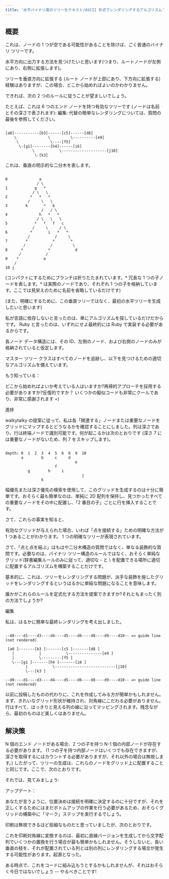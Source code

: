 ```yaml
---
title: '水平バイナリ風のツリーをテキスト/ASCII 形式でレンダリングするアルゴリズム'
---
```


## 概要
これは、ノードの 1 つが空である可能性があることを除けば、ごく普通のバイナリ ツリーです。

水平方向に出力する方法を見つけたいと思います(つまり、ルートノードが左側にあり、右側に拡張します)。

ツリーを垂直方向に拡張する (ルート ノードが上部にあり、下方向に拡張する) 経験はありますが、この場合、どこから始めればよいのかわかりません。

できれば、次の 2 つのルールに従うことが望ましいでしょう。

たとえば、これは 6 つのエンド ノードを持つ有効なツリーです (ノードは名前とその深さで表されます): 編集: 代替の簡単なレンダリングについては、質問の最後を参照してください。

```
        
[a0]-----------[b3]------[c5]------[d8]
    \              \         \----------[e9]
     \              \----[f5]
      \-[g1]--------[h4]------[i6]
            \           \--------------------[j10]
             \-[k3]

```
これは、垂直の明示的な二分木を表します。

```

0              a
              / \
1            g   *
            / \   \
2          *   *   *
          /     \   \
3        k       *   b
                /   / \
4              h   *   *
              / \   \   \
5            *   *   f   c
            /     \     / \
6          *       i   *   *
          /           /     \
7        *           *       *
        /           /         \
8      *           *           d
      /           /
9    *           e
    /
10 j

```
(コンパクトにするためにブランチは折りたたまれています。* 冗長な 1 つの子ノードを表します。* は実際のノードであり、それぞれ 1 つの子を格納しています。ここでは見栄えのために名前を省略しているだけです)

(また、明確にするために、この垂直ツリーではなく、最初の水平ツリーを生成したいと思います)

私が言語に依存しないと言ったのは、単にアルゴリズムを探しているだけだからです。 Ruby と言ったのは、いずれにせよ最終的には Ruby で実装する必要があるからです。

各ノード データ構造には、その ID、左側のノード、および右側のノードのみが格納されていると仮定します。

マスター ツリー クラスはすべてのノードを追跡し、以下を見つけるための適切なアルゴリズムを備えています。

もう知っている：

どこから始めればよいか考えている人はいますか?再帰的アプローチを採用する必要がありますか?反復的ですか？
いくつかの擬似コードも非常にクールであり、非常に感謝されます =)

進捗

walkytalky の提案に従って、私は各「関連する」ノードまたは重要なノードをグリッドにマップするとどうなるかを確認することにしました。列は深さであり、行は終端ノードで識別可能です。何が起こるかは次のとおりです (深さ 7 には重要なノードがないため、列 7 をスキップします)。

```

depth: 0  1  2  3  4  5  6  8  9  10
       a        b     c     d
                               e
                      f
          g        h     i
                                  j
                k

```
幅優先または深さ優先の検索を使用して、このグリッドを生成するのは十分に簡単です。おそらく最も簡単なのは、単純に 2D 配列を保持し、見つかったすべての重要なノードをその中に配置し、「2 番目の子」ごとに行を挿入することです。

さて、これらの事実を知ると、

有効なグリッドが与えられた場合、いわば「点を接続する」ための明確な方法が 1 つあることがわかります。 1 つの明確なツリーが表現されています。

さて、「点と点を結ぶ」はもはや二分木構造の質問ではなく、単なる装飾的な質問です。必要なのは、バイナリ ツリー構造のルールではなく、おそらく単純なグリッド/辞書編集ルールのみに従って、適切な - と \ を配置できる場所に適切に配置するアルゴリズムを構築することだけです。

基本的に、これは、ツリーをレンダリングする問題が、派手な装飾を施したグリッドをレンダリングするというはるかに単純な問題になることを意味します。

誰かがこれらのルールを定式化する方法を提案できますか?それともまったく別の方法でしょうか?

編集

私は、はるかに簡単な最終レンダリングを考え出しました。

```

--d0----d1----d3----d4----d5----d6----d8----d9----d10-- => guide line (not rendered)

 [a0 ]-------[b3 ]-------[c5 ]-------[d8 ]
   |           |           \---------------[e9 ]
   |           \---------[f5 ]
   \---[g1 ]-------[h4 ]-------[i6 ]
         |           \---------------------------[j10]
         \---[k3 ]

--d0----d1----d3----d4----d5----d6----d8----d9----d10-- => guide line (not rendered)

```
以前に投稿したものの代わりに、これを作成してみる方が簡単かもしれません。まず、きれいなグリッド形状が維持され、対角線にこだわる必要がありません。行はすべて、はっきりと見える列の線に沿ってマッピングされます。残念ながら、最初のものほど美しくはありません。

## 解決策
N 個のエンド ノードがある場合、2 つの子を持つ N-1 個の内部ノードが存在する必要があります。 (1 つの子を持つ内部ノードはいくつでも存在できますが、深さを取得するにはカウントする必要がありますが、それ以外の場合は無視します。) したがって、ツリーの生成は、これらのノードをグリッド上に配置することと同じです。ここで、次のとおりです。

それでは、見てみましょう:

アップデート：

あなたが言うように、位置決めは接続を明確に決定するのに十分ですが、それを正しくするためにはまだボトムアップの作業を行う必要があるため、おそらくグリッドの構築中に「マーク」ステップを実行するでしょう。

印刷は無視できるほど些細なものだと思っていましたが、次のとおりです。

これを印刷対角線に変換するのは、最初に直線バージョンを生成してから文字配列でいくつかの置換を行う場合が最も簡単かもしれません。そうしないと、長い垂直の枝を、それが配置されている列とは別の列にレンダリングする場合が発生する可能性があります。起源となった。

ある時点で、これをコードに組み込もうとするかもしれませんが、それはおそらく今日ではないでしょう -- やるべきことです!

